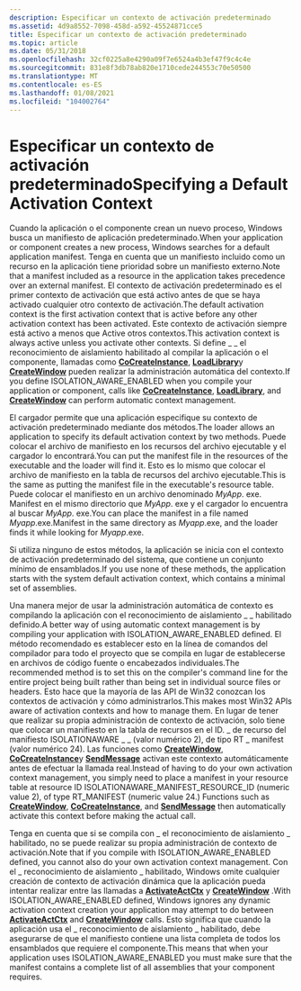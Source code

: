 ```yaml
---
description: Especificar un contexto de activación predeterminado
ms.assetid: 4d9a8552-7098-458d-a592-45524871cce5
title: Especificar un contexto de activación predeterminado
ms.topic: article
ms.date: 05/31/2018
ms.openlocfilehash: 32cf0225a8e4290a09f7e6524a4b3ef47f9c4c4e
ms.sourcegitcommit: 831e8f3db78ab820e1710cede244553c70e50500
ms.translationtype: MT
ms.contentlocale: es-ES
ms.lasthandoff: 01/08/2021
ms.locfileid: "104002764"
---
```

# <a name="specifying-a-default-activation-context"></a><span data-ttu-id="7401e-103">Especificar un contexto de activación predeterminado</span><span class="sxs-lookup"><span data-stu-id="7401e-103">Specifying a Default Activation Context</span></span>

<span data-ttu-id="7401e-104">Cuando la aplicación o el componente crean un nuevo proceso, Windows busca un manifiesto de aplicación predeterminado.</span><span class="sxs-lookup"><span data-stu-id="7401e-104">When your application or component creates a new process, Windows searches for a default application manifest.</span></span> <span data-ttu-id="7401e-105">Tenga en cuenta que un manifiesto incluido como un recurso en la aplicación tiene prioridad sobre un manifiesto externo.</span><span class="sxs-lookup"><span data-stu-id="7401e-105">Note that a manifest included as a resource in the application takes precedence over an external manifest.</span></span> <span data-ttu-id="7401e-106">El contexto de activación predeterminado es el primer contexto de activación que está activo antes de que se haya activado cualquier otro contexto de activación.</span><span class="sxs-lookup"><span data-stu-id="7401e-106">The default activation context is the first activation context that is active before any other activation context has been activated.</span></span> <span data-ttu-id="7401e-107">Este contexto de activación siempre está activo a menos que Active otros contextos.</span><span class="sxs-lookup"><span data-stu-id="7401e-107">This activation context is always active unless you activate other contexts.</span></span> <span data-ttu-id="7401e-108">Si define \_ \_ el reconocimiento de aislamiento habilitado al compilar la aplicación o el componente, llamadas como [**CoCreateInstance**](/windows/win32/api/combaseapi/nf-combaseapi-cocreateinstance), [**LoadLibrary**](/windows/desktop/api/libloaderapi/nf-libloaderapi-loadlibrarya)y [**CreateWindow**](/windows/win32/api/winuser/nf-winuser-createwindowa) pueden realizar la administración automática del contexto.</span><span class="sxs-lookup"><span data-stu-id="7401e-108">If you define ISOLATION\_AWARE\_ENABLED when you compile your application or component, calls like [**CoCreateInstance**](/windows/win32/api/combaseapi/nf-combaseapi-cocreateinstance), [**LoadLibrary**](/windows/desktop/api/libloaderapi/nf-libloaderapi-loadlibrarya), and [**CreateWindow**](/windows/win32/api/winuser/nf-winuser-createwindowa) can perform automatic context management.</span></span>

<span data-ttu-id="7401e-109">El cargador permite que una aplicación especifique su contexto de activación predeterminado mediante dos métodos.</span><span class="sxs-lookup"><span data-stu-id="7401e-109">The loader allows an application to specify its default activation context by two methods.</span></span> <span data-ttu-id="7401e-110">Puede colocar el archivo de manifiesto en los recursos del archivo ejecutable y el cargador lo encontrará.</span><span class="sxs-lookup"><span data-stu-id="7401e-110">You can put the manifest file in the resources of the executable and the loader will find it.</span></span> <span data-ttu-id="7401e-111">Esto es lo mismo que colocar el archivo de manifiesto en la tabla de recursos del archivo ejecutable.</span><span class="sxs-lookup"><span data-stu-id="7401e-111">This is the same as putting the manifest file in the executable's resource table.</span></span> <span data-ttu-id="7401e-112">Puede colocar el manifiesto en un archivo denominado *MyApp*. exe. Manifest en el mismo directorio que *MyApp*. exe y el cargador lo encuentra al buscar *MyApp*. exe.</span><span class="sxs-lookup"><span data-stu-id="7401e-112">You can place the manifest in a file named *Myapp*.exe.Manifest in the same directory as *Myapp*.exe, and the loader finds it while looking for *Myapp*.exe.</span></span>

<span data-ttu-id="7401e-113">Si utiliza ninguno de estos métodos, la aplicación se inicia con el contexto de activación predeterminado del sistema, que contiene un conjunto mínimo de ensamblados.</span><span class="sxs-lookup"><span data-stu-id="7401e-113">If you use none of these methods, the application starts with the system default activation context, which contains a minimal set of assemblies.</span></span>

<span data-ttu-id="7401e-114">Una manera mejor de usar la administración automática de contexto es compilando la aplicación con el reconocimiento de aislamiento \_ \_ habilitado definido.</span><span class="sxs-lookup"><span data-stu-id="7401e-114">A better way of using automatic context management is by compiling your application with ISOLATION\_AWARE\_ENABLED defined.</span></span> <span data-ttu-id="7401e-115">El método recomendado es establecer esto en la línea de comandos del compilador para todo el proyecto que se compila en lugar de establecerse en archivos de código fuente o encabezados individuales.</span><span class="sxs-lookup"><span data-stu-id="7401e-115">The recommended method is to set this on the compiler's command line for the entire project being built rather than being set in individual source files or headers.</span></span> <span data-ttu-id="7401e-116">Esto hace que la mayoría de las API de Win32 conozcan los contextos de activación y cómo administrarlos.</span><span class="sxs-lookup"><span data-stu-id="7401e-116">This makes most Win32 APIs aware of activation contexts and how to manage them.</span></span> <span data-ttu-id="7401e-117">En lugar de tener que realizar su propia administración de contexto de activación, solo tiene que colocar un manifiesto en la tabla de recursos en el ID. \_ de recurso del manifiesto ISOLATIONAWARE \_ \_ (valor numérico 2), de tipo RT \_ manifest (valor numérico 24). Las funciones como [**CreateWindow**](/windows/win32/api/winuser/nf-winuser-createwindowa), [**CoCreateInstance**](/windows/win32/api/combaseapi/nf-combaseapi-cocreateinstance)y [**SendMessage**](/windows/win32/api/winuser/nf-winuser-sendmessage) activan este contexto automáticamente antes de efectuar la llamada real.</span><span class="sxs-lookup"><span data-stu-id="7401e-117">Instead of having to do your own activation context management, you simply need to place a manifest in your resource table at resource ID ISOLATIONAWARE\_MANIFEST\_RESOURCE\_ID (numeric value 2), of type RT\_MANIFEST (numeric value 24.) Functions such as [**CreateWindow**](/windows/win32/api/winuser/nf-winuser-createwindowa), [**CoCreateInstance**](/windows/win32/api/combaseapi/nf-combaseapi-cocreateinstance), and [**SendMessage**](/windows/win32/api/winuser/nf-winuser-sendmessage) then automatically activate this context before making the actual call.</span></span>

<span data-ttu-id="7401e-118">Tenga en cuenta que si se compila con \_ el reconocimiento de aislamiento \_ habilitado, no se puede realizar su propia administración de contexto de activación.</span><span class="sxs-lookup"><span data-stu-id="7401e-118">Note that if you compile with ISOLATION\_AWARE\_ENABLED defined, you cannot also do your own activation context management.</span></span> <span data-ttu-id="7401e-119">Con el \_ reconocimiento de aislamiento \_ habilitado, Windows omite cualquier creación de contexto de activación dinámica que la aplicación pueda intentar realizar entre las llamadas a [**ActivateActCtx**](/windows/desktop/api/Winbase/nf-winbase-activateactctx) y [**CreateWindow**](/windows/win32/api/winuser/nf-winuser-createwindowa) .</span><span class="sxs-lookup"><span data-stu-id="7401e-119">With ISOLATION\_AWARE\_ENABLED defined, Windows ignores any dynamic activation context creation your application may attempt to do between [**ActivateActCtx**](/windows/desktop/api/Winbase/nf-winbase-activateactctx) and [**CreateWindow**](/windows/win32/api/winuser/nf-winuser-createwindowa) calls.</span></span> <span data-ttu-id="7401e-120">Esto significa que cuando la aplicación usa el \_ reconocimiento de aislamiento \_ habilitado, debe asegurarse de que el manifiesto contiene una lista completa de todos los ensamblados que requiere el componente.</span><span class="sxs-lookup"><span data-stu-id="7401e-120">This means that when your application uses ISOLATION\_AWARE\_ENABLED you must make sure that the manifest contains a complete list of all assemblies that your component requires.</span></span>

 

 
